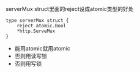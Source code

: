 serverMux struct里面的reject设成atomic类型的好处
```
type serverMux struct {
	reject atomic.Bool
	*http.ServeMux
}
```
- 能用atomic就用atomic
- 否则用读写锁
- 否则用写锁
